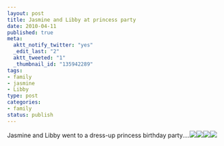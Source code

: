 ```yaml
--- 
layout: post
title: Jasmine and Libby at princess party
date: 2010-04-11
published: true
meta: 
  aktt_notify_twitter: "yes"
  _edit_last: "2"
  aktt_tweeted: "1"
  _thumbnail_id: "135942289"
tags: 
- family
- jasmine
- Libby
type: post
categories: 
- family
status: publish
---
```

Jasmine and Libby went to a dress-up princess birthday party....[![](http://andyeick.com/blog/wp-content/uploads/2010/04/SCAN0001-197x300.jpg)](http://andyeick.com/blog/2010/04/11/jasmine-and-libby-at-princess-party/jasmine-and-the-princess/)[![](http://andyeick.com/blog/wp-content/uploads/2010/04/SCAN0004-203x300.jpg)](http://andyeick.com/blog/2010/04/11/jasmine-and-libby-at-princess-party/libby-and-the-princess/)[![](http://andyeick.com/blog/wp-content/uploads/2010/04/SCAN0005-202x300.jpg)](http://andyeick.com/blog/2010/04/11/jasmine-and-libby-at-princess-party/jasmine-at-the-princess-party/)[![](http://andyeick.com/blog/wp-content/uploads/2010/04/SCAN0003-206x300.jpg)](http://andyeick.com/blog/2010/04/11/jasmine-and-libby-at-princess-party/libby-at-the-princess-party/)
